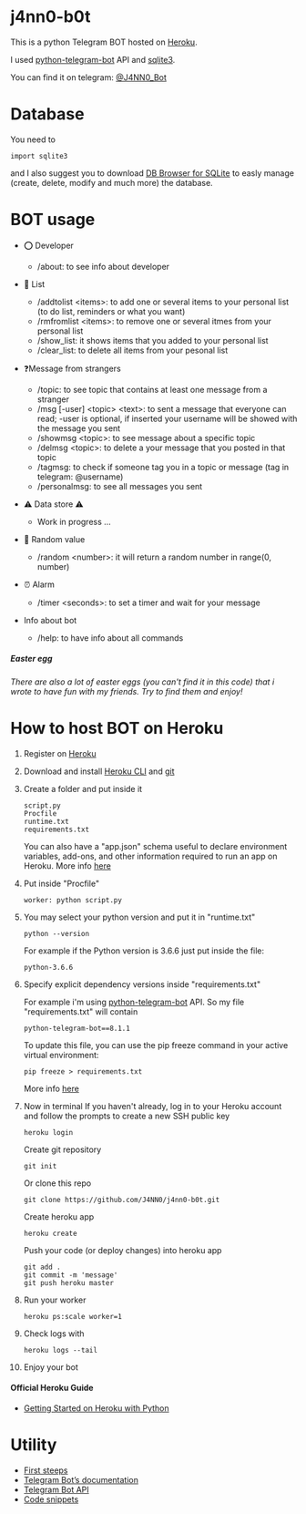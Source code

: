 # j4nn0-b0t
This is a python Telegram BOT hosted on [Heroku](https://www.heroku.com/).

I used [python-telegram-bot](https://github.com/python-telegram-bot/python-telegram-bot) API and [sqlite3](https://docs.python.org/2/library/sqlite3.html).

You can find it on telegram: [@J4NN0_Bot](http://telegram.me/J4NN0_Bot)

# Database

You need to 

    import sqlite3
    
and I also suggest you to download [DB Browser for SQLite](https://sqlitebrowser.org) to easly manage (create, delete, modify and much more) the database. 

# BOT usage

- ⭕ Developer
    - /about: to see info about developer
    
- 📝 List
    - /addtolist \<items>: to add one or several items to your personal list (to do list, reminders or what you want)
    - /rmfromlist \<items>: to remove  one or several itmes from your personal list
    - /show_list: it shows items that you added to your personal list
    - /clear_list: to delete all items from your pesonal list

- ❓Message from strangers
    - /topic: to see topic that contains at least one message from a stranger
    - /msg [-user] \<topic> \<text>: to sent a message that everyone can read; -user is optional, if inserted your username will be showed with the message you sent
    - /showmsg \<topic>: to see message about a specific topic
    - /delmsg \<topic>: to delete a your message that you posted in that topic
    - /tagmsg: to check if someone tag you in a topic or message (tag in telegram: @username)
    - /personalmsg: to see all messages you sent
  
- ⚠ Data store ⚠
    - Work in progress ...

- 🔀 Random value
    - /random \<number>: it will return a random number in range(0, number)

- ⏰ Alarm
    - /timer \<seconds>: to set a timer and wait for your message
    
- Info about bot
    - /help:  to have info about all commands
    
##### Easter egg

*There are also a lot of easter eggs (you can't find it in this code) that i wrote to have fun with my friends. Try to find them and enjoy!*

# How to host BOT on Heroku

1. Register on [Heroku](https://www.heroku.com/)
2. Download and install [Heroku CLI](https://devcenter.heroku.com/articles/getting-started-with-python#set-up) and [git](https://git-scm.com/downloads)
3. Create a folder and put inside it
        
       script.py
       Procfile
       runtime.txt
       requirements.txt
       
   You can also have a "app.json" schema useful to declare environment variables, add-ons, and other information required to run an app on Heroku. More info [here](https://devcenter.heroku.com/articles/app-json-schema)

4. Put inside "Procfile"

       worker: python script.py
   
5. You may select your python version and put it in "runtime.txt"

       python --version
        
   For example if the Python version is 3.6.6 just put inside the file:
   
       python-3.6.6

6. Specify explicit dependency versions inside "requirements.txt"
   
   For example i'm using [python-telegram-bot](https://github.com/python-telegram-bot/python-telegram-bot) API.
   So my file "requirements.txt" will contain 
   
       python-telegram-bot==8.1.1
       
   To update this file, you can use the pip freeze command in your active virtual environment:
   
       pip freeze > requirements.txt
       
   More info [here](https://devcenter.heroku.com/articles/python-runtimes#selecting-a-runtime) 
   
7. Now in terminal 
   If you haven't already, log in to your Heroku account and follow the prompts to create a new SSH public key
   
       heroku login
   
   Create git repository   

       git init
           
    Or clone this repo
    
       git clone https://github.com/J4NN0/j4nn0-b0t.git
   
   Create heroku app
   
       heroku create
   
   Push your code (or deploy changes) into heroku app
   
       git add .
       git commit -m 'message'
       git push heroku master

8. Run your worker

       heroku ps:scale worker=1

9. Check logs with

       heroku logs --tail
        
10. Enjoy your bot

#### Official Heroku Guide

- [Getting Started on Heroku with Python](https://devcenter.heroku.com/articles/getting-started-with-python#set-up)

# Utility

- [First steeps](https://github.com/python-telegram-bot/python-telegram-bot/wiki/Extensions-%E2%80%93-Your-first-Bot)
- [Telegram Bot’s documentation](https://python-telegram-bot.readthedocs.io/en/stable/index.html)
- [Telegram Bot API](https://core.telegram.org/bots/api#forcereply)
- [Code snippets](https://github.com/python-telegram-bot/python-telegram-bot/wiki/Code-snippets#general-code-snippets)
